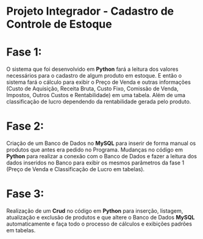 # Projeto Integrador - Cadastro de Controle de Estoque

# Fase 1:
<p>O sistema que foi desenvolvido em <b>Python</b> fará a leitura dos valores necessários para o cadastro de algum produto em estoque. E então o sistema fará o cálculo para exibir o Preço de Venda e outras informações (Custo de Aquisição, Receita Bruta, Custo Fixo, Comissão de Venda, Impostos, Outros Custos e Rentabilidade) em uma tabela. Além de uma classificação de lucro dependendo da rentabilidade gerada pelo produto.</p>

# Fase 2:
<p>Criação de um Banco de Dados no <b>MySQL</b> para inserir de forma manual os produtos que antes era pedido no Programa. Mudanças no código em <b>Python</b> para realizar a conexão com o Banco de Dados e fazer a leitura dos dados inseridos no Banco para exibir os mesmos parâmetros da fase 1 (Preço de Venda e Classificação de Lucro em tabelas).</p>

# Fase 3: 
<p>Realização de um <b>Crud</b> no código em <b>Python</b> para inserção, listagem, atualização e exclusão de produtos e que altere o Banco de Dados <b>MySQL</b> automaticamente e faça todo o processo de cálculos e exibições padrões em tabelas.</p>

